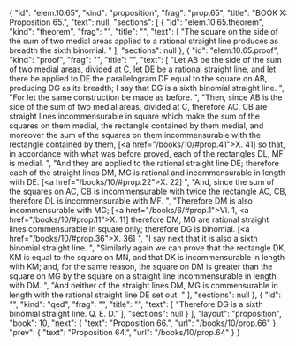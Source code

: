 {
  "id": "elem.10.65",
  "kind": "proposition",
  "frag": "prop.65",
  "title": "BOOK X: Proposition 65.",
  "text": null,
  "sections": [
    {
      "id": "elem.10.65.theorem",
      "kind": "theorem",
      "frag": "",
      "title": "",
      "text": [
        "The square on the side of the sum of two medial areas applied to a rational straight line produces as breadth the sixth binomial. "
      ],
      "sections": null
    },
    {
      "id": "elem.10.65.proof",
      "kind": "proof",
      "frag": "",
      "title": "",
      "text": [
        "Let AB be the side of the sum of two medial areas, divided at C, let DE be a rational straight line, and let there be applied to DE the parallelogram DF equal to the square on AB, producing DG as its breadth; I say that DG is a sixth binomial straight line. ",
        "For let the same construction be made as before. ",
        "Then, since AB is the side of the sum of two medial areas, divided at C, therefore AC, CB are straight lines incommensurable in square which make the sum of the squares on them medial, the rectangle contained by them medial, and moreover the sum of the squares on them incommensurable with the rectangle contained by them, [<a href=\"/books/10/#prop.41\">X. 41</a>]  so that, in accordance with what was before proved, each of the rectangles DL, MF is medial. ",
        "And they are applied to the rational straight line DE; therefore each of the straight lines DM, MG is rational and incommensurable in length with DE. [<a href=\"/books/10/#prop.22\">X. 22</a>] ",
        "And, since the sum of the squares on AC, CB is incommensurable with twice the rectangle AC, CB, therefore DL is incommensurable with MF. ",
        "Therefore DM is also incommensurable with MG; [<a href=\"/books/6/#prop.1\">VI. 1</a>, <a href=\"/books/10/#prop.11\">X. 11</a>] therefore DM, MG are rational straight lines commensurable in square only; therefore DG is binomial. [<a href=\"/books/10/#prop.36\">X. 36</a>] ",
        "I say next that it is also a sixth binomial straight line. ",
        "Similarly again we can prove that the rectangle DK, KM is equal to the square on MN, and that DK is incommensurable in length with KM; and, for the same reason, the square on DM is greater than the square on MG by the square on a straight line incommensurable in length with DM. ",
        "And neither of the straight lines DM, MG is commensurable in length with the rational straight line DE set out. "
      ],
      "sections": null
    },
    {
      "id": "",
      "kind": "qed",
      "frag": "",
      "title": "",
      "text": [
        "Therefore DG is a sixth binomial straight line. Q. E. D."
      ],
      "sections": null
    }
  ],
  "layout": "proposition",
  "book": 10,
  "next": {
    "text": "Proposition 66.",
    "url": "/books/10/prop.66"
  },
  "prev": {
    "text": "Proposition 64.",
    "url": "/books/10/prop.64"
  }
}
